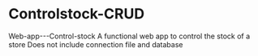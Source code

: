 # Controlstock-CRUD
Web-app---Control-stock
A functional web app to control the stock of a store
Does not include connection file and database

